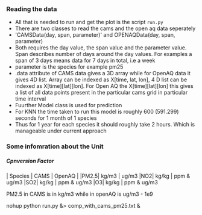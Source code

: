### Reading the data

- All that is needed to run and get the plot is the script ```run.py```
- There are two classes to read the cams and the open aq data seperately
- 'CAMSData(day, span, parameter)' and OPENAQData(day, span, parameter)
-  Both requires the day value, the span value and the parameter value. Span describes number of days around the day values. For examples a span of 3 days means data for 7 days in total, i.e a week
- parameter is the species for example pm25
- .data attribute of CAMS data gives a 3D array while for OpenAQ data it gives 4D list. Array can be indexed as X[time, lat, lon], 4 D list can be indexed as X[time][lat][lon]. For Open AQ the X[time][lat][lon] this gives a list of all data points present in the particular cams grid in particular time interval
- Fuurther Model class is used for prediction 
- For KNN the time taken to run this model is roughly 600 (591.299) seconds for 1 month of 1 species 
- Thus for 1 year for each species it should roughly take 2 hours. Which is manageable under current approach

### Some infomration about the Unit

##### Cpnversion Factor

| Species | CAMS | OpenAQ |
|PM2.5| kg/m3 | ug/m3
|NO2| kg/kg | ppm & ug/m3
|SO2| kg/kg | ppm & ug/m3
|O3| kg/kg | ppm & ug/m3

PM2.5 in CAMS is in kg/m3 while in openAQ is ug/m3 - 1e9

nohup python run.py &> comp_with_cams_pm25.txt &